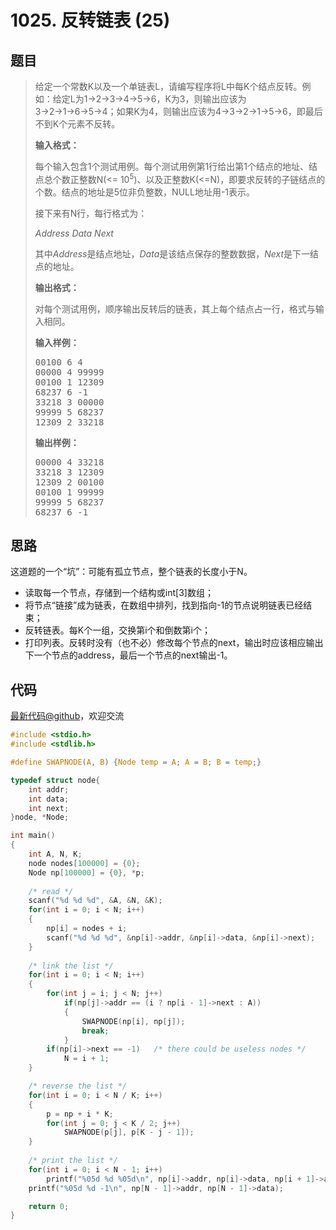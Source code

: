 <h1>1025. 反转链表 (25)</h1>

## 题目

> <div id="problemContent">
> <p>给定一个常数K以及一个单链表L，请编写程序将L中每K个结点反转。例如：给定L为1→2→3→4→5→6，K为3，则输出应该为3→2→1→6→5→4；如果K为4，则输出应该为4→3→2→1→5→6，即最后不到K个元素不反转。</p>
> <p><b>
> 输入格式：
> </b></p>
> <p>每个输入包含1个测试用例。每个测试用例第1行给出第1个结点的地址、结点总个数正整数N(&lt;= 10<sup>5</sup>)、以及正整数K(&lt;=N)，即要求反转的子链结点的个数。结点的地址是5位非负整数，NULL地址用-1表示。</p>
> <p>接下来有N行，每行格式为：</p>
> <p><i>Address Data Next</i></p>
> <p>其中<i>Address</i>是结点地址，<i>Data</i>是该结点保存的整数数据，<i>Next</i>是下一结点的地址。</p>
> <p><b>
> 输出格式：
> </b></p>
> <p>对每个测试用例，顺序输出反转后的链表，其上每个结点占一行，格式与输入相同。</p>
> <b>输入样例：</b><pre>
> 00100 6 4
> 00000 4 99999
> 00100 1 12309
> 68237 6 -1
> 33218 3 00000
> 99999 5 68237
> 12309 2 33218
> </pre>
> <b>输出样例：</b><pre>
> 00000 4 33218
> 33218 3 12309
> 12309 2 00100
> 00100 1 99999
> 99999 5 68237
> 68237 6 -1
> </pre>
> </div>

## 思路

这道题的一个“坑”：可能有孤立节点，整个链表的长度小于N。

- 读取每一个节点，存储到一个结构或int[3]数组；
- 将节点“链接”成为链表，在数组中排列，找到指向-1的节点说明链表已经结束；
- 反转链表。每K个一组，交换第i个和倒数第i个；
- 打印列表。反转时没有（也不必）修改每个节点的next，输出时应该相应输出下一个节点的address，最后一个节点的next输出-1。

## 代码

[最新代码@github](https://github.com/OliverLew/PAT/blob/master/PATBasic/1025.c)，欢迎交流
```c
#include <stdio.h>
#include <stdlib.h>

#define SWAPNODE(A, B) {Node temp = A; A = B; B = temp;}

typedef struct node{
    int addr;
    int data;
    int next;
}node, *Node;

int main()
{
    int A, N, K;
    node nodes[100000] = {0};
    Node np[100000] = {0}, *p;
    
    /* read */
    scanf("%d %d %d", &A, &N, &K);
    for(int i = 0; i < N; i++) 
    {
        np[i] = nodes + i;
        scanf("%d %d %d", &np[i]->addr, &np[i]->data, &np[i]->next);
    }
    
    /* link the list */
    for(int i = 0; i < N; i++)
    {
        for(int j = i; j < N; j++)
            if(np[j]->addr == (i ? np[i - 1]->next : A))
            {
                SWAPNODE(np[i], np[j]);
                break;
            }
        if(np[i]->next == -1)   /* there could be useless nodes */
            N = i + 1;
    }

    /* reverse the list */
    for(int i = 0; i < N / K; i++)
    {
        p = np + i * K;
        for(int j = 0; j < K / 2; j++)
            SWAPNODE(p[j], p[K - j - 1]);
    }
    
    /* print the list */
    for(int i = 0; i < N - 1; i++)
        printf("%05d %d %05d\n", np[i]->addr, np[i]->data, np[i + 1]->addr);
    printf("%05d %d -1\n", np[N - 1]->addr, np[N - 1]->data);

    return 0;
}

```